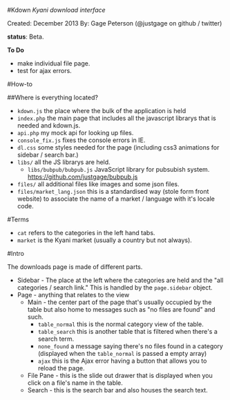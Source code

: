 #Kdown
_Kyani download interface_

Created: December 2013
By:      Gage Peterson (@justgage on github / twitter)

__status__: Beta.

__To Do__
- make individual file page.
- test for ajax errors.

#How-to


##Where is everything located?
- `kdown.js` the place where the bulk of the application is held
- `index.php` the main page that includes all the javascript librarys that is needed and kdown.js.
- `api.php` my mock api for looking up files.
- `console_fix.js` fixes the console errors in IE.
- `dl.css` some styles needed for the page (including css3 animations for sidebar / search bar.)
- `libs/` all the JS librarys are held.
    - `libs/bubpub/bubpub.js` JavaScript library for pubsubish system. <https://github.com/justgage/bubpub.js>
- `files/` all additional files like images and some json files.
- `files/market_lang.json` this is a standardised way (stole form front website) to associate the name of a market / language with it's locale code.

#Terms
- `cat` refers to the categories in the left hand tabs.
- `market` is the Kyani market (usually a country but not always).

#Intro

The downloads page is made of different parts.

- Sidebar - The place at the left where the categories are held and the "all categories / search link." This is handled by the `page.sidebar` object.
- Page - anything that relates to the view
    - Main - the center part of the page that's usually occupied by the table but also home to messages such as "no files are found" and such. 
        - `table_normal` this is the normal category view of the table. 
        - `table_search` this is another table that is filtered when there's a search term. 
        - `none_found` a message saying there's no files found in a category (displayed when the `table_normal` is passed a empty array)
        - `ajax` this is the Ajax error having a button that allows you to reload the page. 
    - File Pane - this is the slide out drawer that is displayed when you click on a file's name in the table. 
    - Search - this is the search bar and also houses the search text.


